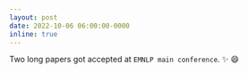 ```yaml
---
layout: post
date: 2022-10-06 06:00:00-0000
inline: true
---
```


Two long papers got accepted at `EMNLP main conference`. :sparkles: :smile: